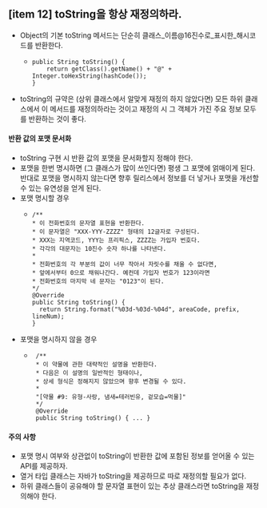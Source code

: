 ## [item 12] toString을 항상 재정의하라.

- Object의 기본 toString 메서드는 단순히 클래스_이름@16진수로_표시한_해시코드를 반환한다.
  - ```
    public String toString() {
        return getClass().getName() + "@" + Integer.toHexString(hashCode());
    }
    ```
- toString의 규약은 (상위 클래스에서 알맞게 재정의 하지 않았다면) 모든 하위 클래스에서 이 메서드를 재정의하라는 것이고 재정의 시 그 객체가 가진 주요 정보 모두를 반환하는 것이 좋다.

#### 반환 값의 포맷 문서화

- toString 구현 시 반환 값의 포맷을 문서화할지 정해야 한다.
- 포맷을 한번 명시하면 (그 클래스가 많이 쓰인다면) 평생 그 포맷에 얽매이게 된다. 반대로 포맷을 명시하지 않는다면 향후 릴리스에서 정보를 더 넣거나 포맷을 개선할 수 있는 유연성을 얻게 된다.
- 포맷 명시할 경우
  - ```
    /**
    * 이 전화번호의 문자열 표현을 반환한다.
    * 이 문자열은 "XXX-YYY-ZZZZ" 형태의 12글자로 구성된다.
    * XXX는 지역코드, YYY는 프리픽스, ZZZZ는 가입자 번호다.
    * 각각의 대문자는 10진수 숫자 하나를 나타낸다.
    *
    * 전화번호의 각 부분의 값이 너무 작아서 자릿수를 채울 수 없다면,
    * 앞에서부터 0으로 채워나간다. 예컨데 가입자 번호가 123이라면
    * 전화번호의 마지막 네 문자는 "0123"이 된다.
    */
    @Override
    public String toString() {
      return String.format("%03d-%03d-%04d", areaCode, prefix, lineNum);
    }
    ```
- 포맷을 명시하지 않을 경우
  - ```
     /**
     * 이 약물에 관한 대략적인 설명을 반환한다.
     * 다음은 이 설명의 일반적인 형태이나,
     * 상세 형식은 정해지지 않았으며 향후 변경될 수 있다.
     *
     "[약물 #9: 유형-사랑, 냄새=테러빈유, 겉모습=먹물]"
     */
     @Override
     public String toString() { ... }
     ```

#### 주의 사항
- 포맷 명시 여부와 상관없이 toString이 반환한 값에 포함된 정보를 얻어올 수 있는 API를 제공하자.
- 열거 타입 클래스는 자바가 toString을 제공하므로 따로 재정의할 필요가 없다.
- 하위 클래스들이 공유해야 할 문자열 표현이 있는 추상 클래스라면 toString을 재정의해야 한다.